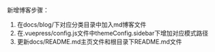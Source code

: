 新增博客步骤：

1. 在docs/blog/下对应分类目录中加入md博客文件
2. 在.vuepress/config.js文件中themeConfig.sidebar下增加对应模式路径
3. 更新docs/README.md主页文件和根目录下README.md文件